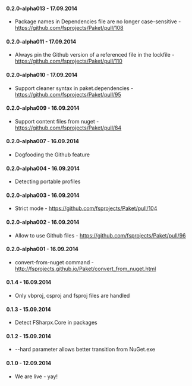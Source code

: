 #### 0.2.0-alpha013 - 17.09.2014
* Package names in Dependencies file are no longer case-sensitive - https://github.com/fsprojects/Paket/pull/108

#### 0.2.0-alpha011 - 17.09.2014
* Always pin the Github version of a referenced file in the lockfile - https://github.com/fsprojects/Paket/pull/110

#### 0.2.0-alpha010 - 17.09.2014
* Support cleaner syntax in paket.dependencies - https://github.com/fsprojects/Paket/pull/95

#### 0.2.0-alpha009 - 16.09.2014
* Support content files from nuget - https://github.com/fsprojects/Paket/pull/84

#### 0.2.0-alpha007 - 16.09.2014
* Dogfooding the Github feature

#### 0.2.0-alpha004 - 16.09.2014
* Detecting portable profiles

#### 0.2.0-alpha003 - 16.09.2014
* Strict mode - https://github.com/fsprojects/Paket/pull/104

#### 0.2.0-alpha002 - 16.09.2014
* Allow to use Github files - https://github.com/fsprojects/Paket/pull/96

#### 0.2.0-alpha001 - 16.09.2014
* convert-from-nuget command - http://fsprojects.github.io/Paket/convert_from_nuget.html

#### 0.1.4 - 16.09.2014
* Only vbproj, csproj and fsproj files are handled

#### 0.1.3 - 15.09.2014
* Detect FSharpx.Core in packages

#### 0.1.2 - 15.09.2014
* --hard parameter allows better transition from NuGet.exe

#### 0.1.0 - 12.09.2014
* We are live - yay!